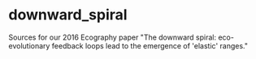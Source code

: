 # downward_spiral
Sources for our 2016 Ecography paper "The downward spiral: eco-evolutionary feedback loops lead to the emergence of 'elastic' ranges."

